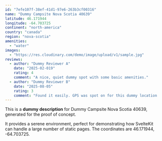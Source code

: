 ```yaml
---
id: "7efe107f-38ef-41d1-97e6-263b3cf00316"
name: "Dummy Campsite Nova Scotia 40639"
latitude: 46.171944
longitude: -64.703725
continent: "north-america"
country: "canada"
region: "nova-scotia"
amenities:
  - "water"
images:
  - "https://res.cloudinary.com/demo/image/upload/v1/sample.jpg"
reviews:
  - author: "Dummy Reviewer A"
    date: "2025-02-019"
    rating: 4
    comment: "A nice, quiet dummy spot with some basic amenities."
  - author: "Dummy Reviewer B"
    date: "2025-08-05"
    rating: 3
    comment: "Found it easily. GPS was spot on for this dummy location."
---
```


This is a **dummy description** for Dummy Campsite Nova Scotia 40639, generated for the proof of concept.

It provides a serene environment, perfect for demonstrating how SvelteKit can handle a large number of static pages. The coordinates are 46.171944, -64.703725.
